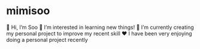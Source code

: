 # mimisoo
👋 Hi, I’m Soo
👀 I’m interested in learning new things!
🌱 I’m currently creating my personal project to improve my recent skill
❤️ I have been very enjoying doing a personal project recently

